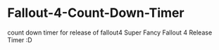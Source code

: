 # Fallout-4-Count-Down-Timer
count down timer for release of fallout4
Super Fancy Fallout 4 Release Timer :D
